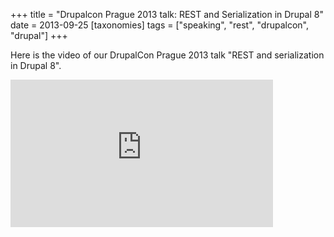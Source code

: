 +++
title = "Drupalcon Prague 2013 talk: REST and Serialization in Drupal 8"
date = 2013-09-25
[taxonomies]
tags = ["speaking", "rest", "drupalcon", "drupal"]
+++

Here is the video of our DrupalCon Prague 2013 talk "REST and serialization in Drupal 8".

<iframe width="420" height="236" src="https://www.youtube-nocookie.com/embed/w6dqzDbY78k" frameborder="0" allow="accelerometer; autoplay; encrypted-media; gyroscope; picture-in-picture" allowfullscreen></iframe>

<!-- more -->

